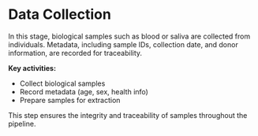 # Data Collection

In this stage, biological samples such as blood or saliva are collected from individuals. Metadata, including sample IDs, collection date, and donor information, are recorded for traceability.

**Key activities:**
- Collect biological samples
- Record metadata (age, sex, health info)
- Prepare samples for extraction

This step ensures the integrity and traceability of samples throughout the pipeline.
